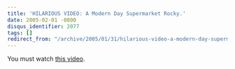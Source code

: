 ```yaml
---
title: 'HILARIOUS VIDEO: A Modern Day Supermarket Rocky.'
date: 2005-02-01 -0800
disqus_identifier: 2077
tags: []
redirect_from: "/archive/2005/01/31/hilarious-video-a-modern-day-supermarket-rocky.aspx/"
---
```


You must watch [this
video](http://www.candelot.it/candeforum/rocky.htm).

